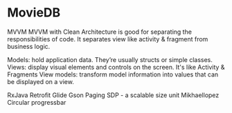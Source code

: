 # MovieDB

MVVM
MVVM with Clean Architecture is good for separating the responsibilities of code. It separates view like activity & fragment from business logic. 

Models: hold application data. They’re usually structs or simple classes.
Views: display visual elements and controls on the screen. It's like Activity & Fragments
View models: transform model information into values that can be displayed on a view. 


RxJava
Retrofit
Glide
Gson
Paging
SDP - a scalable size unit
Mikhaellopez Circular progressbar
